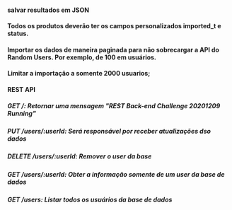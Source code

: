 #### salvar resultados em JSON
#### Todos os produtos deverão ter os campos personalizados imported_t e status.
#### Importar os dados de maneira paginada para não sobrecargar a API do Random Users. Por exemplo, de 100 em usuários.
#### Limitar a importação a somente 2000 usuarios;

#### REST API
##### GET /: Retornar uma mensagem "REST Back-end Challenge 20201209 Running"
##### PUT /users/:userId: Será responsável por receber atualizações dso dados
##### DELETE /users/:userId: Remover o user da base
##### GET /users/:userId: Obter a informação somente de um user da base de dados
##### GET /users: Listar todos os usuários da base de dados